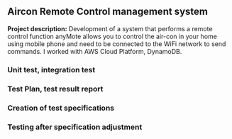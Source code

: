 ## Aircon Remote Control management system

**Project description:** 
Development of a system that performs a remote control function anyMote allows you to control the air-con in your home using mobile phone and need to be connected to the WiFi network to send commands. I worked with AWS Cloud Platform, DynamoDB.

### Unit test, integration test
### Test Plan, test result report
### Creation of test specifications
### Testing after specification adjustment
